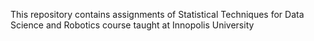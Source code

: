 This repository contains assignments of Statistical Techniques for Data Science and Robotics course taught at Innopolis University
